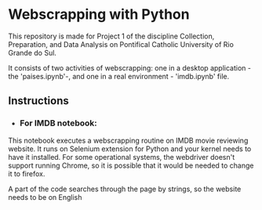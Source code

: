 # Webscrapping with Python
This repository is made for Project 1 of the discipline Collection, Preparation, and Data
Analysis on Pontifical Catholic University of Rio Grande do Sul.

It consists of two activities of webscrapping: one in a desktop application - the
'paises.ipynb'-, and one in a real environment - 'imdb.ipynb' file.

## Instructions
- ### For IMDB notebook:
This notebook executes a webscrapping routine on IMDB movie reviewing website. It runs on Selenium
extension for Python and your kernel needs to have it installed. For some operational systems, the
webdriver doesn't support running Chrome, so it is possible that it would be needed to change it to
firefox.

A part of the code searches through the page by strings, so the website needs to be on English